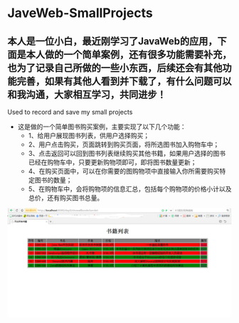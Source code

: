 # JaveWeb-SmallProjects
## 本人是一位小白，最近刚学习了JavaWeb的应用，下面是本人做的一个简单案例，还有很多功能需要补充，也为了记录自己所做的一些小东西，后续还会有其他功能完善，如果有其他人看到并下载了，有什么问题可以和我沟通，大家相互学习，共同进步！
Used to record and save my small projects
* 这是做的一个简单图书购买案例，主要实现了以下几个功能：
  * 1、给用户展现图书列表，供用户选择购买；
  * 2、用户点击购买，页面跳转到购买页面，将所选图书加入购物车中；
  * 3、点击返回可以回到图书列表继续购买其他书籍，如果用户选择的图书已经在购物车中，只要更新购物项即可，即将图书数量更新；
  * 4、在购买页面中，可以在你需要的图购物项中直接输入你所需要购买特定图书的数量；
  * 5、在购物车中，会将购物项的信息汇总，包括每个购物项的价格小计以及总价，还有购买图书总量。

 ![image](https://raw.githubusercontent.com/honeydream2018/JaveWeb-SmallProjects/master/case1.png)
